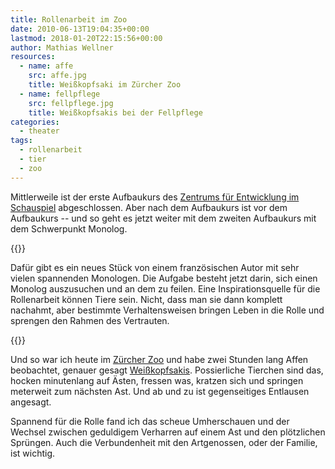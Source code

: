 ```yaml
---
title: Rollenarbeit im Zoo
date: 2010-06-13T19:04:35+00:00
lastmod: 2018-01-20T22:15:56+00:00
author: Mathias Wellner
resources:
  - name: affe
    src: affe.jpg
    title: Weißkopfsaki im Zürcher Zoo
  - name: fellpflege
    src: fellpflege.jpg
    title: Weißkopfsakis bei der Fellpflege
categories:
  - theater
tags:
  - rollenarbeit
  - tier
  - zoo
---
```

Mittlerweile ist der erste Aufbaukurs des [Zentrums für Entwicklung im Schauspiel](http://zes-info.ch) abgeschlossen. Aber nach dem Aufbaukurs ist vor dem Aufbaukurs -- und so geht es jetzt weiter mit dem zweiten Aufbaukurs mit dem Schwerpunkt Monolog. 

{{<responsive-image name="affe">}}

Dafür gibt es ein neues Stück von einem französischen Autor mit sehr vielen spannenden Monologen. Die Aufgabe besteht jetzt darin, sich einen Monolog auszusuchen und an dem zu feilen. Eine Inspirationsquelle für die Rollenarbeit können Tiere sein. Nicht, dass man sie dann komplett nachahmt, aber bestimmte Verhaltensweisen bringen Leben in die Rolle und sprengen den Rahmen des Vertrauten. 

{{<responsive-image name="fellpflege">}}

Und so war ich heute im [Zürcher Zoo](http://www.zoo.ch) und habe zwei Stunden lang Affen beobachtet, genauer gesagt [Weißkopfsakis](http://de.wikipedia.org/wiki/Wei%C3%9Fkopfsaki). Possierliche Tierchen sind das, hocken minutenlang auf Ästen, fressen was, kratzen sich und springen meterweit zum nächsten Ast. Und ab und zu ist gegenseitiges Entlausen angesagt. 

Spannend für die Rolle fand ich das scheue Umherschauen und der Wechsel zwischen geduldigem Verharren auf einem Ast und den plötzlichen Sprüngen. Auch die Verbundenheit mit den Artgenossen, oder der Familie, ist wichtig.